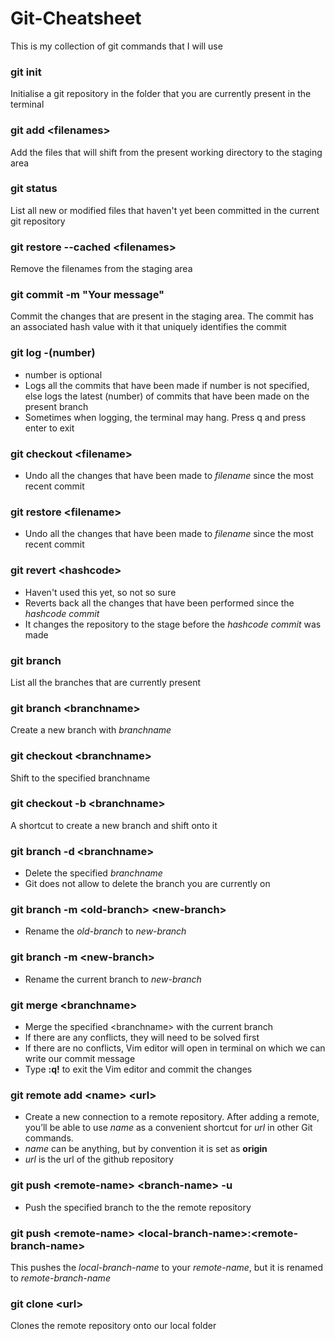 # Git-Cheatsheet
This is my collection of git commands that I will use

### git init
Initialise a git repository in the folder that you are currently present in the terminal

### git add \<filenames\>
Add the files that will shift from the present working directory to the staging area

### git status
List all new or modified files that haven't yet been committed in the current git repository

### git restore --cached \<filenames\>
Remove the filenames from the staging area

### git commit -m "Your message"
Commit the changes that are present in the staging area. The commit has an associated hash value with it that uniquely identifies the commit

### git log -(number)
- number is optional
- Logs all the commits that have been made if number is not specified, else logs the latest (number) of commits that have been made on the present branch
- Sometimes when logging, the terminal may hang. Press q and press enter to exit

### git checkout \<filename\>
- Undo all the changes that have been made to *filename* since the most recent commit

### git restore \<filename\>
- Undo all the changes that have been made to *filename* since the most recent commit

### git revert \<hashcode\>
- Haven't used this yet, so not so sure
- Reverts back all the changes that have been performed since the *hashcode commit*
- It changes the repository to the stage before the *hashcode commit* was made

### git branch
List all the branches that are currently present

### git branch \<branchname\>
Create a new branch with *branchname*

### git checkout \<branchname\>
Shift to the specified branchname

### git checkout -b \<branchname\>
A shortcut to create a new branch and shift onto it

### git branch -d \<branchname\>
- Delete the specified *branchname*
- Git does not allow to delete the branch you are currently on

### git branch -m \<old-branch\> \<new-branch\>
- Rename the *old-branch* to *new-branch*

### git branch -m \<new-branch\>
- Rename the current branch to *new-branch*

### git merge \<branchname\>
- Merge the specified \<branchname\> with the current branch
- If there are any conflicts, they will need to be solved first 
- If there are no conflicts, Vim editor will open in terminal on which we can write our commit message
- Type **:q!** to exit the Vim editor and commit the changes

### git remote add \<name\> \<url\>
- Create a new connection to a remote repository. After adding a remote, you’ll be able to use *name* as a convenient shortcut for *url* in other Git commands.
- *name* can be anything, but by convention it is set as **origin**
- *url* is the url of the github repository

### git push \<remote-name\> \<branch-name\> -u
- Push the specified branch to the the remote repository

### git push \<remote-name\> \<local-branch-name\>:\<remote-branch-name\> 
This pushes the *local-branch-name* to your *remote-name*, but it is renamed to *remote-branch-name*

### git clone \<url\>
Clones the remote repository onto our local folder












